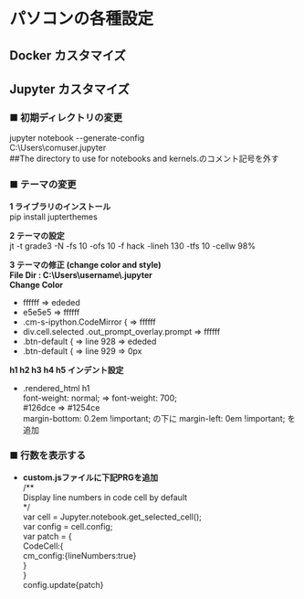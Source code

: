 # __パソコンの各種設定__


## __Docker カスタマイズ__


## __Jupyter カスタマイズ__

### ■ __初期ディレクトリの変更__
jupyter notebook --generate-config  
C:\Users\comuser\.jupyter  
##The directory to use for notebooks and kernels.のコメント記号を外す


### ■ __テーマの変更__
__1 ライブラリのインストール__  
pip install jupterthemes

__2 テーマの設定__  
jt -t grade3 -N -fs 10 -ofs 10 -f hack -lineh 130 -tfs 10 -cellw 98%

__3 テーマの修正 (change color and style)__  
__File Dir : C:\Users\username\\.jupyter__  
__Change Color__  
- ffffff ⇒ ededed  
- e5e5e5 ⇒ ffffff  
- .cm-s-ipython.CodeMirror { ⇒ ffffff  
- div.cell.selected .out_prompt_overlay.prompt ⇒ ffffff  
- .btn-default { ⇒ line 928 ⇒ ededed  
- .btn-default { ⇒ line 929 ⇒ 0px  

__h1 h2 h3 h4 h5 インデント設定__  
 - .rendered_html h1  
   font-weight: normal; ⇒ font-weight: 700;  
   #126dce ⇒ #1254ce  
 margin-bottom: 0.2em !important; の下に margin-left: 0em !important; を追加

### __■ 行数を表示する__
- __custom.jsファイルに下記PRGを追加__  
/**  
Display line numbers in code cell by default  
*/  
var cell = Jupyter.notebook.get_selected_cell();  
var config = cell.config;  
var patch = {  
  CodeCell:{  
    cm_config:{lineNumbers:true}  
  }  
}  
config.update{patch}  



